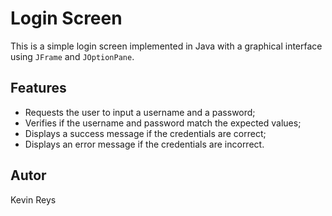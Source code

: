 # Login Screen
This is a simple login screen implemented in Java with a graphical interface using `JFrame` and `JOptionPane`.

## Features
- Requests the user to input a username and a password;
- Verifies if the username and password match the expected values;
- Displays a success message if the credentials are correct;
- Displays an error message if the credentials are incorrect.

## Autor
Kevin Reys